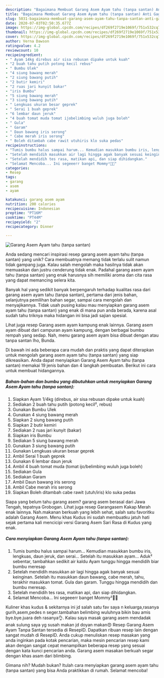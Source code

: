 ```yaml
---
description: "Bagaimana Membuat Garang Asem Ayam tahu (tanpa santan) Anti Gagal"
title: "Bagaimana Membuat Garang Asem Ayam tahu (tanpa santan) Anti Gagal"
slug: 5031-bagaimana-membuat-garang-asem-ayam-tahu-tanpa-santan-anti-gagal
date: 2020-07-03T02:50:35.677Z
image: https://img-global.cpcdn.com/recipes/df269f2719e1069f/751x532cq70/garang-asem-ayam-tahu-tanpa-santan-foto-resep-utama.jpg
thumbnail: https://img-global.cpcdn.com/recipes/df269f2719e1069f/751x532cq70/garang-asem-ayam-tahu-tanpa-santan-foto-resep-utama.jpg
cover: https://img-global.cpcdn.com/recipes/df269f2719e1069f/751x532cq70/garang-asem-ayam-tahu-tanpa-santan-foto-resep-utama.jpg
author: Verna Dawson
ratingvalue: 4.2
reviewcount: 10
recipeingredient:
- " Ayam 14kg direbus air sisa rebusan dipake untuk kuah"
- "2 buah tahu putih potong kecil rebus"
- " Bumbu Ulek"
- "4 siung bawang merah"
- "2 siung bawang putih"
- "2 butir kemiri"
- "2 ruas jari kunyit bakar"
- "iris Bumbu"
- "5 siung bawang merah"
- "3 siung bawang putih"
- " Lengkuas ukuran besar geprek"
- " Serai 1 buah geprek"
- "6 lembar daun jeruk"
- "4 buah tomat muda tomat ijobelimbing wuluh juga boleh"
- " Gula"
- " Garam"
- " Daun bawang iris serong"
- " Cabe merah iris serong"
- " Boleh ditambah cabe rawit utuhiris klo suka pedas"
recipeinstructions:
- "Tumis bumbu halus sampai harum... Kemudian masukkan bumbu iris, lengkuas, daun jeruk, dan serai... Setelah itu masukkan ayam... Aduk² sebentar, tambahkan sedikit air kaldu Ayam tunggu hingga mendidih biar bumbu meresap"
- "Setelah mendidih masukkan air lagi hingga agak banyak sesuai keinginan. Setelah itu masukkan daun bawang, cabe merah, tahu, terakhir masukkan tomat. Gula dan garam. Tunggu hingga mendidih dan bumbu meresap."
- "Setelah mendidih tes rasa, matikan api, dan siap dihidangkan."
- "Selamat Mencoba... Ini segeeerr banget Mommy²🤗🤗"
categories:
- Resep
tags:
- garang
- asem
- ayam

katakunci: garang asem ayam 
nutrition: 200 calories
recipecuisine: Indonesian
preptime: "PT16M"
cooktime: "PT44M"
recipeyield: "2"
recipecategory: Dinner

---
```



![Garang Asem Ayam tahu (tanpa santan)](https://img-global.cpcdn.com/recipes/df269f2719e1069f/751x532cq70/garang-asem-ayam-tahu-tanpa-santan-foto-resep-utama.jpg)

Anda sedang mencari inspirasi resep garang asem ayam tahu (tanpa santan) yang unik? Cara membuatnya memang tidak terlalu sulit namun tidak gampang juga. Kalau salah mengolah maka hasilnya tidak akan memuaskan dan justru cenderung tidak enak. Padahal garang asem ayam tahu (tanpa santan) yang enak harusnya sih memiliki aroma dan cita rasa yang dapat memancing selera kita.

Banyak hal yang sedikit banyak berpengaruh terhadap kualitas rasa dari garang asem ayam tahu (tanpa santan), pertama dari jenis bahan, selanjutnya pemilihan bahan segar, sampai cara mengolah dan menyajikannya. Tidak usah pusing kalau mau menyiapkan garang asem ayam tahu (tanpa santan) yang enak di mana pun anda berada, karena asal sudah tahu triknya maka hidangan ini bisa jadi sajian spesial.

Lihat juga resep Garang asem ayam kampung enak lainnya. Garang asem ayam dibuat dari campuran ayam kampung, dengan berbagai bumbu rempah yang sedap. Nah, menu garang asem ayam bisa dibuat dengan atau tanpa santan lho, Bunda.


Di bawah ini ada beberapa cara mudah dan praktis yang dapat diterapkan untuk mengolah garang asem ayam tahu (tanpa santan) yang siap dikreasikan. Anda dapat menyiapkan Garang Asem Ayam tahu (tanpa santan) memakai 19 jenis bahan dan 4 langkah pembuatan. Berikut ini cara untuk membuat hidangannya.

<!--inarticleads1-->

##### Bahan-bahan dan bumbu yang dibutuhkan untuk menyiapkan Garang Asem Ayam tahu (tanpa santan):

1. Siapkan  Ayam 1/4kg (direbus, air sisa rebusan dipake untuk kuah)
1. Sediakan 2 buah tahu putih (potong kecil², rebus)
1. Gunakan  Bumbu Ulek
1. Gunakan 4 siung bawang merah
1. Siapkan 2 siung bawang putih
1. Siapkan 2 butir kemiri
1. Sediakan 2 ruas jari kunyit (bakar)
1. Siapkan iris Bumbu
1. Sediakan 5 siung bawang merah
1. Gunakan 3 siung bawang putih
1. Gunakan  Lengkuas ukuran besar geprek
1. Ambil  Serai 1 buah geprek
1. Gunakan 6 lembar daun jeruk
1. Ambil 4 buah tomat muda (tomat ijo/belimbing wuluh juga boleh)
1. Sediakan  Gula
1. Sediakan  Garam
1. Ambil  Daun bawang iris serong
1. Ambil  Cabe merah iris serong
1. Siapkan  Boleh ditambah cabe rawit (utuh/iris) klo suka pedas


Siapa yang belum tahu garang asem? garang asem berasal dari Jawa Tengah, tepatnya Grobogan. Lihat juga resep Garangasem Kakap Merah enak lainnya. Nah.makanan berkuah yang lebih sehat, salah satu favoritku adalah Garang Asem. Menu khas Kudus ini sudah membuatku jatuh hati sejak pertama kali mencicipi versi Garang Asem Sari Rasa di Kudus yang enak. 

<!--inarticleads2-->

##### Cara menyiapkan Garang Asem Ayam tahu (tanpa santan):

1. Tumis bumbu halus sampai harum... Kemudian masukkan bumbu iris, lengkuas, daun jeruk, dan serai... Setelah itu masukkan ayam... Aduk² sebentar, tambahkan sedikit air kaldu Ayam tunggu hingga mendidih biar bumbu meresap
1. Setelah mendidih masukkan air lagi hingga agak banyak sesuai keinginan. Setelah itu masukkan daun bawang, cabe merah, tahu, terakhir masukkan tomat. Gula dan garam. Tunggu hingga mendidih dan bumbu meresap.
1. Setelah mendidih tes rasa, matikan api, dan siap dihidangkan.
1. Selamat Mencoba... Ini segeeerr banget Mommy²🤗🤗


Kuliner khas kudus &amp; sekitarnya ini jd salah satu fav saya n keluarga,rasanya gurih,asem,pedes n seger.tambahan belimbing wuluhnya bikin bau amis bye.bye.juara deh rasanya👌. Kalau saya masak garang asem mendadak anak sulung saya yg susah makan jd doyan makan😍 Resep Garang Asem Ayam Tanpa Santan tersedia di ResepID. Dapatkan ribuan resep lain dengan sangat mudah di ResepID. Anda cukup menuliskan resep masakan yang anda inginkan pada kotak pencarian, maka mesin pencarian resep kami akan dengan sangat cepat menampilkan beberapa resep yang sesuai dengan kata kunci pencarian anda. Garang asem masakan berkuah segar dengan khas asam dari blimbing. 

Gimana nih? Mudah bukan? Itulah cara menyiapkan garang asem ayam tahu (tanpa santan) yang bisa Anda praktikkan di rumah. Selamat mencoba!
